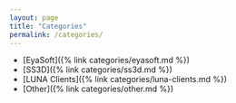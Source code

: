 ```yaml
---
layout: page
title: "Categories"
permalink: /categories/
---
```

- [EyaSoft]({% link categories/eyasoft.md %})
- [SS3D]({% link categories/ss3d.md %})
- [LUNA Clients]({% link categories/luna-clients.md %})
- [Other]({% link categories/other.md %})

